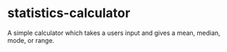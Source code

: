 # statistics-calculator
A simple calculator which takes a users input and gives a mean, median, mode, or range.
